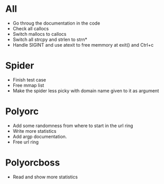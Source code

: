 All
============
+ Go throug the documentation in the code
+ Check all callocs
+ Switch mallocs to callocs
+ Switch all strcpy and strlen to strn*
+ Handle SIGINT and use atexit to free memmory at exit() and Ctrl+c

Spider
============
+ Finish test case
+ Free mmap list
+ Make the spider less picky with domain name given to it as argument

Polyorc
============
+ Add some randomness from where to start in the url ring
+ Write more statistics
+ Add argp documentation.
+ Free url ring

Polyorcboss
============
+ Read and show more statistics
